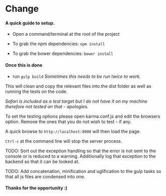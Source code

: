 # Change

#### A quick guide to setup.

- Open a command/terminal at the root of the project

- To grab the npm dependencies: `npm install`

- To grab the bower dependencies: `bower install`

#### Once this is done

- run `gulp build`
_Sometimes this needs to be run twice to work._

This will clean and copy the relevant files into the dist folder as well as running the tests on the code.

*Safari is included as a test target but I do not have it on my machine therefore not tested on that - apologies.*

To set the testing options please open karma.conf.js and edit the browsers option. Remove the ones that you do not wish to test - if any.

A quick browse to `http://localhost:8000` will then load the page.

`Ctrl-c` at the command line will stop the server process.

TODO: Sort out the exception handling so that the error is not sent to the console or is reduced to a warning. Additionally log that exception to the backend
so that it can be looked at.

TODO: Add concatenation, minification and uglification to the gulp tasks so that
all js files are condensed into one.

#### Thanks for the opportunity :)
